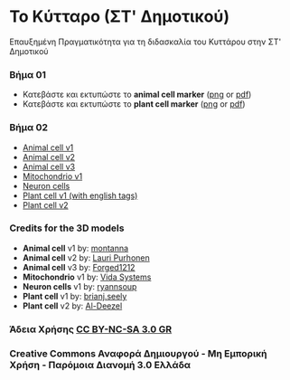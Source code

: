 # Το Κύτταρο (ΣΤ' Δημοτικού)
Επαυξημένη Πραγματικότητα για τη διδασκαλία του Κυττάρου στην ΣΤ' Δημοτικού

### Βήμα 01
* Κατεβάστε και εκτυπώστε το **animal cell marker** ([png](/assets/print/animal_cell.png) or [pdf](/assets/print/animal_cell.pdf))
* Κατεβάστε και εκτυπώστε το **plant cell marker** ([png](/assets/print/plant_cell.png) or [pdf](/assets/print/plant_cell.pdf))

### Βήμα 02
* [Animal cell v1](/source/animal_cell01.html)
* [Animal cell v2](/source/animal_cell02.html)
* [Animal cell v3](/source/animal_cell03.html)
* [Mitochondrio v1](/source/mitochondria.html)
* [Neuron cells](/source/neuron_cells.html)
* [Plant cell v1 (with english tags)](/source/plant_cell01.html)
* [Plant cell v2](/source/plant_cell02.html)

### Credits for the 3D models
* **Animal cell** v1 by: [montanna](https://sketchfab.com/3d-models/animal-cell-20-annotated-in-english-0d9f7f4257224975b2ef83a283709b2f)
* **Animal cell** v2 by: [Lauri Purhonen](https://sketchfab.com/3d-models/animal-cell-downloadable-ddc40bb0900544959f02d3ff83c32615)
* **Animal cell** v3 by: [Forged1212](https://sketchfab.com/3d-models/animal-cell-abaa9a651c834cdaa67072b32fb0024f)
* **Mitochondrio** v1 by: [Vida Systems](https://sketchfab.com/3d-models/mitochondria-cell-organelles-397631a85faa487ba1f1cc4fe5e1b7e3)
* **Neuron cells** v1 by: [ryannsoup](https://sketchfab.com/3d-models/neuronal-cell-environment-11fc6dbcc1594e9a806601bb7480f315)
* **Plant cell** v1 by: [brianj.seely](https://sketchfab.com/3d-models/plant-cell-caa4a71203254d979bb8f200a8f96eab)
* **Plant cell** v2 by: [Al-Deezel](https://sketchfab.com/Al-dezel)

### Άδεια Χρήσης [CC BY-NC-SA 3.0 GR](https://creativecommons.org/licenses/by/3.0/deed.el) 
### Creative Commons Αναφορά Δημιουργού - Μη Εμπορική Χρήση - Παρόμοια Διανομή 3.0 Ελλάδα
